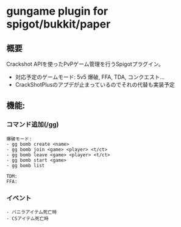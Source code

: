 # gungame plugin for spigot/bukkit/paper
## 概要
Crackshot APIを使ったPvPゲーム管理を行うSpigotプラグイン。
- 対応予定のゲームモード: 5v5 爆破, FFA, TDA, コンクエスト...
- CrackShotPlusのアプデが止まっているのでそれの代替も実装予定
## 機能:
### コマンド追加(/gg)
    爆破モード:
    - gg bomb create <name>
    - gg bomb join <game> <player> <t/ct>
    - gg bomb leave <game> <player> <t/ct>
    - gg bomb start <game>
    - gg bomb list

    TDM:
    FFA:
### イベント
    - バニラアイテム死亡時
    - CSアイテム死亡時
        